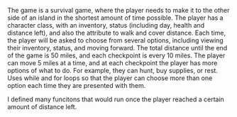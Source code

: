 The game is a survival game, where the player needs to make it to the other side of an island in the shortest amount of time possible.
The player has a character class, with an inventory, status (including day, health and distance left), and also the attribute to walk
and cover distance.
Each time, the player will be asked to choose from several options, including viewing their inventory, status, and moving forward.
The total distance until the end of the game is 50 miles, and each checkpoint is every 10 miles.
The player can move 5 miles at a time, and at each checkpoint the player has more options of what to do. For example, they can hunt,
buy supplies, or rest.
Uses while and for loops so that the player can choose more than one option each time they are presented with them.

I defined many funcitons that would run once the player reached a certain amount of distance left.